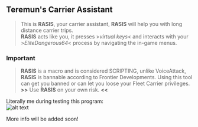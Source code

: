 ﻿## Teremun's Carrier Assistant
> This is **RASIS**, your carrier assistant, **RASIS** will help you with long distance carrier trips.
> \
> **RASIS** acts like you, it presses >*virtual keys*< and interacts with your >*EliteDangerous64*< process by navigating the in-game menus.


### Important
> **RASIS** is a macro and is considered SCRIPTING, unlike VoiceAttack, **RASIS** is bannable according to Frontier Developments. Using this tool can get you banned or can let you loose your Fleet Carrier privileges.
> \
> **>>** Use **RASIS** on your own risk. **<<**

Literally me during testing this program:
\
![alt text](https://media.discordapp.net/attachments/935099841833484318/1071968720274079814/image0.gif)

More info will be added soon!
